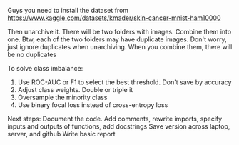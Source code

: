 Guys you need to install the dataset from
https://www.kaggle.com/datasets/kmader/skin-cancer-mnist-ham10000


Then unarchive it. There will be two folders with images. Combine them into one. Btw, each of the two folders may have duplicate images. Don't worry, just ignore duplicates when unarchiving. When you combine them, there will be no duplicates

To solve class imbalance:
1. Use ROC-AUC or F1 to select the best threshold. Don't save by accuracy
2. Adjust class weights. Double or triple it
3. Oversample the minority class
4. Use binary focal loss instead of cross-entropy loss

Next steps:
Document the code. Add comments, rewrite imports, specify inputs and outputs of functions, add docstrings
Save version across laptop, server, and github
Write basic report
